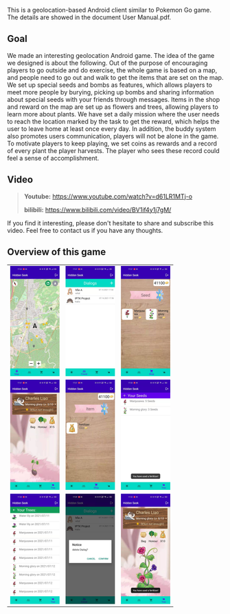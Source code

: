 This is a geolocation-based Android client similar to Pokemon Go game. The details are showed in the document User Manual.pdf. 



## Goal

We made an interesting geolocation Android game.  The idea of the game we designed is about the following. Out of the purpose of encouraging players to go outside and do exercise, the whole game is based on a map, and people need to go out and walk to get the items that are set on the map. We set up special seeds and bombs as features, which allows players to meet more people by burying, picking up bombs and sharing information about special seeds with your friends through messages. Items in the shop and reward on the map are set up as flowers and trees, allowing players to learn more about plants. We have set a daily mission where the user needs to reach the location marked by the task to get the reward, which helps the user to leave home at least once every day. In addition, the buddy system also promotes users communication, players will not be alone in the game. To motivate players to keep playing, we set coins as rewards and a record of every plant the player harvests. The player who sees these record could feel a sense of accomplishment.



## Video

> **Youtube:** https://www.youtube.com/watch?v=d61LR1MTj-o
>
> **bilibili:** https://www.bilibili.com/video/BV1if4y1j7gM/

If you find it interesting, please don't hesitate to share and subscribe this video. Feel free to contact us if you have any thoughts.



## Overview of this game



<table>
<td><img src="README.assets/%2043.JPG" alt=" 43" style="zoom: 25%;" /></td> 
<td><img src="README.assets/%2044.JPG" alt=" 44" style="zoom: 25%;" /></td> 
<td><img src="README.assets/%2047.JPG" alt=" 47" style="zoom:25%;" /></td> </tr>
<td><img src="README.assets/45.JPG" alt="45" style="zoom:25%;" /></td> 
<td><img src="README.assets/%2048.JPG" alt=" 48" style="zoom:25%;" /></td> 
<td><img src="README.assets/%2049.JPG" alt=" 49" style="zoom:25%;" /></td> </tr>
<td><img src="README.assets/%2050.JPG" alt=" 50" style="zoom:25%;" /></td> 
<td><img src="README.assets/%2051.JPG" alt=" 51" style="zoom:25%;" /></td> 
<td><img src="README.assets/48.JPG" alt="48" style="zoom:25%;" /></td> </tr>
</table>






